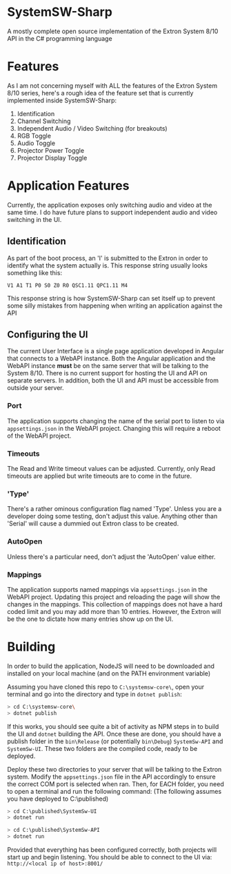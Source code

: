 # SystemSW-Sharp
A mostly complete open source implementation of the Extron System 8/10 API in the C# programming language


# Features
As I am not concerning myself with ALL the features of the Extron System 8/10 series, here's a rough idea of the feature set that is currently implemented inside SystemSW-Sharp:
1. Identification
1. Channel Switching
1. Independent Audio / Video Switching (for breakouts)
1. RGB Toggle
1. Audio Toggle
1. Projector Power Toggle
1. Projector Display Toggle

# Application Features
Currently, the application exposes only switching audio and video at the same time.
I do have future plans to support independent audio and video switching in the UI.

## Identification
As part of the boot process, an 'I' is submitted to the Extron in order to identify what the system actually is. This response string usually looks something like this:

```
V1 A1 T1 P0 S0 Z0 R0 QSC1.11 QPC1.11 M4
```

This response string is how SystemSW-Sharp can set itself up to prevent some silly mistakes from happening when writing an application against the API

## Configuring the UI
The current User Interface is a single page application developed in Angular that connects to a WebAPI instance.
Both the Angular application and the WebAPI instance **must** be on the same server that will be talking to the System 8/10. There is no current support for hosting the UI and API on separate servers.
In addition, both the UI and API must be accessible from outside your server.

### Port
The application supports changing the name of the serial port to listen to via `appsettings.json` in the WebAPI project. Changing this will require a reboot of the WebAPI project.

### Timeouts
The Read and Write timeout values can be adjusted. Currently, only Read timeouts are applied but write timeouts are to come in the future.

### 'Type'
There's a rather ominous configuration flag named 'Type'. Unless you are a developer doing some testing, don't adjust this value.
Anything other than 'Serial' will cause a dummied out Extron class to be created.

### AutoOpen
Unless there's a particular need, don't adjust the 'AutoOpen' value either.

### Mappings
The application supports named mappings via `appsettings.json` in the WebAPI project. Updating this project and reloading the page will show the changes in the mappings.
This collection of mappings does not have a hard coded limit and you may add more than 10 entries. However, the Extron will be the one to dictate how many entries show up on the UI.


# Building
In order to build the application, NodeJS will need to be downloaded and installed on your local machine (and on the PATH environment variable)

Assuming you have cloned this repo to `C:\systemsw-core\`, open your terminal and go into the directory and type in `dotnet publish`:

```bash
> cd C:\systemsw-core\
> dotnet publish
```

If this works, you should see quite a bit of activity as NPM steps in to build the UI and `dotnet` building the API. Once these are done, you should have a publish folder in the `bin\Release` (or potentially `bin\Debug`) `SystemSw-API` and `SystemSw-UI`.
These two folders are the compiled code, ready to be deployed.

Deploy these two directories to your server that will be talking to the Extron system. Modify the `appsettings.json` file in the API accordingly to ensure the correct COM port is selected when ran. Then, for EACH folder, you need to open a terminal and run the following command:
(The following assumes you have deployed to C:\published)

```bash
> cd C:\published\SystemSw-UI
> dotnet run
```

```bash
> cd C:\published\SystemSw-API
> dotnet run
```

Provided that everything has been configured correctly, both projects will start up and begin listening. You should be able to connect to the UI via:
`http://<local ip of host>:8001/`
